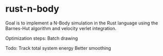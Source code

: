 # rust-n-body
Goal is to implement a N-Body simulation in the Rust language using the Barnes-Hut algorithm and velocity verlet integration.

Optimization steps:
Batch drawing

Todo:
Track total system energy
Better smoothing
